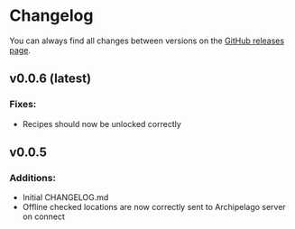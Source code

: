 # Changelog
You can always find all changes between versions on the [GitHub releases page](https://github.com/FHAUKEM/DSP_AP/releases).

## v0.0.6 (latest)
### Fixes:
- Recipes should now be unlocked correctly

## v0.0.5
### Additions:
- Initial CHANGELOG.md
- Offline checked locations are now correctly sent to Archipelago server on connect